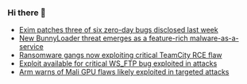 ### Hi there 👋

<!--START_SECTION:feed-->
* [Exim patches three of six zero-day bugs disclosed last week](https://www.bleepingcomputer.com/news/security/exim-patches-three-of-six-zero-day-bugs-disclosed-last-week/)
* [New BunnyLoader threat emerges as a feature-rich malware-as-a-service](https://www.bleepingcomputer.com/news/security/new-bunnyloader-threat-emerges-as-a-feature-rich-malware-as-a-service/)
* [Ransomware gangs now exploiting critical TeamCity RCE flaw](https://www.bleepingcomputer.com/news/security/ransomware-gangs-now-exploiting-critical-teamcity-rce-flaw/)
* [Exploit available for critical WS_FTP bug exploited in attacks](https://www.bleepingcomputer.com/news/security/exploit-available-for-critical-ws-ftp-bug-exploited-in-attacks/)
* [Arm warns of Mali GPU flaws likely exploited in targeted attacks](https://www.bleepingcomputer.com/news/security/arm-warns-of-mali-gpu-flaws-likely-exploited-in-targeted-attacks/)
<!--END_SECTION:feed-->

<!--
**frankenk/frankenk** is a ✨ _special_ ✨ repository because its `README.md` (this file) appears on your GitHub profile.

Here are some ideas to get you started:

- 🔭 I’m currently working on ...
- 🌱 I’m currently learning ...
- 👯 I’m looking to collaborate on ...
- 🤔 I’m looking for help with ...
- 💬 Ask me about ...
- 📫 How to reach me: ...
- 😄 Pronouns: ...
- ⚡ Fun fact: ...
-->



